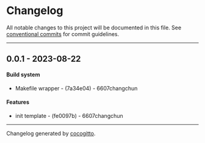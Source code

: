 # Changelog
All notable changes to this project will be documented in this file. See [conventional commits](https://www.conventionalcommits.org/) for commit guidelines.

- - -
## 0.0.1 - 2023-08-22
#### Build system
- Makefile wrapper - (7a34e04) - 6607changchun
#### Features
- init template - (fe0097b) - 6607changchun

- - -

Changelog generated by [cocogitto](https://github.com/cocogitto/cocogitto).